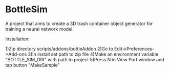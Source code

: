 # BottleSim
A project that aims to create a 3D trash container object generator for training a neural network model.

Installation:

1)Zip directory scripts/addons/bottleAddon
2)Go to Edit->Preferences->Add-ons
3)In install set path to zip file
4)Make an environment variable "BOTTLE_SIM_DIR" with path to project
5)Press N in View Port window and tap button "MakeSample"
